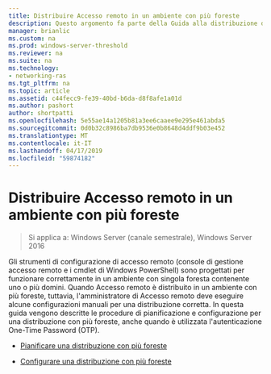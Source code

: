 ```yaml
---
title: Distribuire Accesso remoto in un ambiente con più foreste
description: Questo argomento fa parte della Guida alla distribuzione di accesso remoto in un ambiente con più foreste in Windows Server 2016.
manager: brianlic
ms.custom: na
ms.prod: windows-server-threshold
ms.reviewer: na
ms.suite: na
ms.technology:
- networking-ras
ms.tgt_pltfrm: na
ms.topic: article
ms.assetid: c44fecc9-fe39-40bd-b6da-d8f8afe1a01d
ms.author: pashort
author: shortpatti
ms.openlocfilehash: 5e55ae14a1205b81a3ee6caaee9e295e461abda5
ms.sourcegitcommit: 0d0b32c8986ba7db9536e0b8648d4ddf9b03e452
ms.translationtype: MT
ms.contentlocale: it-IT
ms.lasthandoff: 04/17/2019
ms.locfileid: "59874182"
---
```

# <a name="deploy-remote-access-in-a-multi-forest-environment"></a>Distribuire Accesso remoto in un ambiente con più foreste

>Si applica a: Windows Server (canale semestrale), Windows Server 2016

Gli strumenti di configurazione di accesso remoto (console di gestione accesso remoto e i cmdlet di Windows PowerShell) sono progettati per funzionare correttamente in un ambiente con singola foresta contenente uno o più domini. Quando Accesso remoto è distribuito in un ambiente con più foreste, tuttavia, l'amministratore di Accesso remoto deve eseguire alcune configurazioni manuali per una distribuzione corretta. In questa guida vengono descritte le procedure di pianificazione e configurazione per una distribuzione con più foreste, anche quando è utilizzata l'autenticazione One-Time Password (OTP).  
  
-   [Pianificare una distribuzione con più foreste](Plan-a-Multi-Forest-Deployment.md)  
  
-   [Configurare una distribuzione con più foreste](Configure-a-Multi-Forest-Deployment.md)  
  


